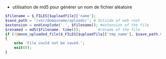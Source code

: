 * utilisation de md5 pour générer un nom de fichier aléatoire




```php
$filename = $_FILES[$uploadfile]['name'];
$save_path = '/var/domainame/uploads/'; # Outside of web root
$extension = end(explode('.', $filename)); #extension of the file
$renamed = md5($filename. time());        #rename of the file
if (!@move_uploaded_file($_FILES[$uploadfile]['tmp_name'], $save_path.$renamed. $extension)) 
{
    echo 'File could not be saved.';
    exit(0);
}
```

